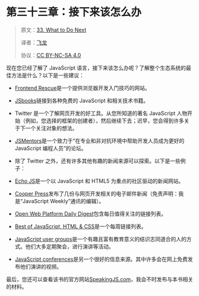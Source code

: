 # 第三十三章：接下来该怎么办

> 原文：[33. What to Do Next](https://exploringjs.com/es5/ch33.html)
> 
> 译者：[飞龙](https://github.com/wizardforcel)
> 
> 协议：[CC BY-NC-SA 4.0](https://creativecommons.org/licenses/by-nc-sa/4.0/)


现在您已经了解了 JavaScript 语言，接下来该怎么办呢？了解整个生态系统的最佳方法是什么？以下是一些建议：

+   [Frontend Rescue](http://uptodate.frontendrescue.org)是一个提供浏览器开发入门技巧的网站。

+   [JSbooks](http://jsbooks.revolunet.com)链接到各种免费的 JavaScript 和相关技术书籍。

+   Twitter 是一个了解网页开发的好工具。从您所知道的著名 JavaScript 人物开始（例如，您选择的框架的创建者），然后继续下去；迟早，您会得到许多关于下一个关注对象的想法。

+   [JSMentors](https://groups.google.com/forum/#!forum/jsmentors)是一个致力于“在专业和非对抗环境中帮助开发人员成为更好的 JavaScript 编程人员”的论坛。

+   除了 Twitter 之外，还有许多其他有趣的新闻来源可以探索。以下是一些例子：

+   [Echo JS](http://www.echojs.com)是一个以 JavaScript 和 HTML5 为重点的社区驱动的新闻网站。

+   [Cooper Press](https://cooperpress.com)发布了几份与网页开发相关的电子邮件新闻（免责声明：我是“JavaScript Weekly”通讯的编辑）。

+   [Open Web Platform Daily Digest](http://webplatformdaily.org/)包含每日值得关注的链接列表。

+   [Best of JavaScript, HTML & CSS](http://flippinawesome.org/category/news/best-of/)是一个每周链接列表。

+   [JavaScript user groups](http://communityjs.org)是一个有趣且富有教育意义的结识志同道合的人的方式。他们大多定期聚会，进行演讲等活动。

+   [JavaScript conferences](http://lanyrd.com/topics/javascript/)是另一个很好的信息来源。其中许多会在网上免费发布他们演讲的视频。

最后，您还可以查看该书的官方网站[SpeakingJS.com](http://speakingjs.com/)，我会不时发布与本书相关的材料。
